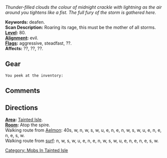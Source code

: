 *Thunder-filled clouds the colour of midnight crackle with lightning as
the air around you tightens like a fist. The full fury of the storm is
gathered here.*

**Keywords:** deafen.  
**Scan Description:** Roaring its rage, this must be the mother of all
storms.  
**[Level](Level "wikilink"):** 80.  
**[Alignment](Alignment "wikilink"):** evil.  
**[Flags](:Category:_Mob_Types "wikilink"):** aggressive, steadfast,
??.  
**Affects:** ??, ??, ??.  

## Gear

`You peek at the inventory:`

## Comments

## Directions

**[Area](:Category:_Areas "wikilink"):** [Tainted
Isle](:Category:_Tainted_Isle "wikilink").  
**[Room](:Category:_Rooms "wikilink"):** Atop the spire.  
Walking route from [Aelmon](Aelmon "wikilink"): 40s, w, n, w, s, w, u,
e, n, e, n, w, s, w, u, e, n, e, n, e, s, w.  
Walking route from [surf](Raging_Surf "wikilink"): n, w, s, w, u, e, n,
e, n, w, s, w, u, e, n, e, n, e, s, w.  

[Category: Mobs In Tainted
Isle](Category:_Mobs_In_Tainted_Isle "wikilink")
